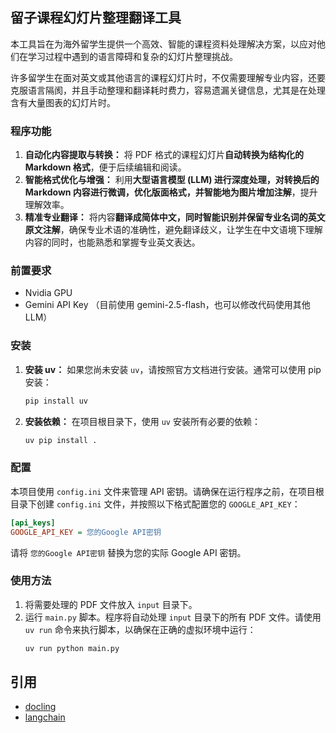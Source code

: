 ## 留子课程幻灯片整理翻译工具

本工具旨在为海外留学生提供一个高效、智能的课程资料处理解决方案，以应对他们在学习过程中遇到的语言障碍和复杂的幻灯片整理挑战。

许多留学生在面对英文或其他语言的课程幻灯片时，不仅需要理解专业内容，还要克服语言隔阂，并且手动整理和翻译耗时费力，容易遗漏关键信息，尤其是在处理含有大量图表的幻灯片时。

### 程序功能

1.  **自动化内容提取与转换：** 将 PDF 格式的课程幻灯片**自动转换为结构化的 Markdown 格式**，便于后续编辑和阅读。
2.  **智能格式优化与增强：** 利用**大型语言模型 (LLM) 进行深度处理，对转换后的 Markdown 内容进行微调，优化版面格式，并智能地为图片增加注解**，提升理解效率。
3.  **精准专业翻译：** 将内容**翻译成简体中文，同时智能识别并保留专业名词的英文原文注解**，确保专业术语的准确性，避免翻译歧义，让学生在中文语境下理解内容的同时，也能熟悉和掌握专业英文表达。

### 前置要求

- Nvidia GPU
- Gemini API Key （目前使用 gemini-2.5-flash，也可以修改代码使用其他 LLM）

### 安装

1.  **安装 uv：** 如果您尚未安装 `uv`，请按照官方文档进行安装。通常可以使用 pip 安装：
    ```bash
    pip install uv
    ```
2.  **安装依赖：** 在项目根目录下，使用 `uv` 安装所有必要的依赖：
    ```bash
    uv pip install .
    ```

### 配置

本项目使用 `config.ini` 文件来管理 API 密钥。请确保在运行程序之前，在项目根目录下创建 `config.ini` 文件，并按照以下格式配置您的 `GOOGLE_API_KEY`：

```ini
[api_keys]
GOOGLE_API_KEY = 您的Google API密钥
```

请将 `您的Google API密钥` 替换为您的实际 Google API 密钥。

### 使用方法

1.  将需要处理的 PDF 文件放入 `input` 目录下。
2.  运行 `main.py` 脚本。程序将自动处理 `input` 目录下的所有 PDF 文件。请使用 `uv run` 命令来执行脚本，以确保在正确的虚拟环境中运行：
    ```bash
    uv run python main.py
    ```

## 引用

- [docling](https://github.com/docling-project/docling)
- [langchain](https://github.com/langchain-ai/langchain)
